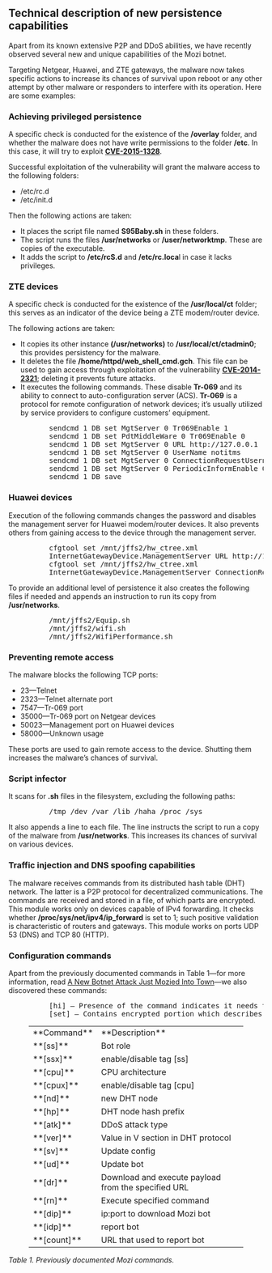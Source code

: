 ## Technical description of new persistence capabilities

Apart from its known extensive P2P and DDoS abilities, we have recently observed several new and unique capabilities of the Mozi botnet.

Targeting Netgear, Huawei, and ZTE gateways, the malware now takes specific actions to increase its chances of survival upon reboot or any other attempt by other malware or responders to interfere with its operation. Here are some examples:

### Achieving privileged persistence

A specific check is conducted for the existence of the **/overlay** folder, and whether the malware does not have write permissions to the folder **/etc**. In this case, it will try to exploit **[CVE-2015-1328](https://nvd.nist.gov/vuln/detail/CVE-2015-1328)**.

Successful exploitation of the vulnerability will grant the malware access to the following folders:

*   /etc/rc.d
*   /etc/init.d

Then the following actions are taken:

*   It places the script file named **S95Baby.sh** in these folders.
*   The script runs the files **/usr/networks** or **/user/networktmp**. These are copies of the executable.
*   It adds the script to **/etc/rcS.d** and **/etc/rc.loca**l in case it lacks privileges.

### ZTE devices

A specific check is conducted for the existence of the **/usr/local/ct** folder; this serves as an indicator of the device being a ZTE modem/router device.

The following actions are taken:

*   It copies its other instance **(/usr/networks)** to **/usr/local/ct/ctadmin0**; this provides persistency for the malware.
*   It deletes the file **/home/httpd/web_shell_cmd.gch**. This file can be used to gain access through exploitation of the vulnerability [**CVE-2014-2321**](https://nvd.nist.gov/vuln/detail/CVE-2014-2321); deleting it prevents future attacks.
*   It executes the following commands. These disable **Tr-069** and its ability to connect to auto-configuration server (ACS). **Tr-069** is a protocol for remote configuration of network devices; it’s usually utilized by service providers to configure customers’ equipment.

<pre style="padding-left: 80px;">sendcmd 1 DB set MgtServer 0 Tr069Enable 1 
sendcmd 1 DB set PdtMiddleWare 0 Tr069Enable 0 
sendcmd 1 DB set MgtServer 0 URL http://127.0.0.1 
sendcmd 1 DB set MgtServer 0 UserName notitms 
sendcmd 1 DB set MgtServer 0 ConnectionRequestUsername notitms 
sendcmd 1 DB set MgtServer 0 PeriodicInformEnable 0 
sendcmd 1 DB save</pre>

### Huawei devices

Execution of the following commands changes the password and disables the management server for Huawei modem/router devices. It also prevents others from gaining access to the device through the management server.

<pre style="padding-left: 80px;">cfgtool set /mnt/jffs2/hw_ctree.xml 
InternetGatewayDevice.ManagementServer URL http://127.0.0.1
cfgtool set /mnt/jffs2/hw_ctree.xml 
InternetGatewayDevice.ManagementServer ConnectionRequestPassword acsMozi</pre>

To provide an additional level of persistence it also creates the following files if needed and appends an instruction to run its copy from **/usr/networks**.

<pre style="padding-left: 80px;">/mnt/jffs2/Equip.sh
/mnt/jffs2/wifi.sh
/mnt/jffs2/WifiPerformance.sh</pre>

### Preventing remote access

The malware blocks the following TCP ports:

*   23—Telnet
*   2323—Telnet alternate port
*   7547—Tr-069 port
*   35000—Tr-069 port on Netgear devices
*   50023—Management port on Huawei devices
*   58000—Unknown usage

These ports are used to gain remote access to the device. Shutting them increases the malware’s chances of survival.

### Script infector

It scans for **.sh** files in the filesystem, excluding the following paths:

<pre style="padding-left: 80px;">/tmp /dev /var /lib /haha /proc /sys</pre>

It also appends a line to each file. The line instructs the script to run a copy of the malware from **/usr/networks**. This increases its chances of survival on various devices.

### Traffic injection and DNS spoofing capabilities

The malware receives commands from its distributed hash table (DHT) network. The latter is a P2P protocol for decentralized communications. The commands are received and stored in a file, of which parts are encrypted. This module works only on devices capable of IPv4 forwarding. It checks whether **/proc/sys/net/ipv4/ip_forward** is set to 1; such positive validation is characteristic of routers and gateways. This module works on ports UDP 53 (DNS) and TCP 80 (HTTP).

### Configuration commands

Apart from the previously documented commands in Table 1—for more information, read [A New Botnet Attack Just Mozied Into Town](https://malware.news/t/a-new-botnet-attack-just-mozied-into-town/43210)—we also discovered these commands:

<pre style="padding-left: 80px;">[hi] – Presence of the command indicates it needs to use the MiTM module.
[set] – Contains encrypted portion which describes how to use the MiTM module.</pre>

<figure class="wp-block-table">

<table>

<tbody>

<tr>

<td>**Command**</td>

<td>**Description**</td>

</tr>

<tr>

<td>**[ss]**</td>

<td>Bot role</td>

</tr>

<tr>

<td>**[ssx]**</td>

<td>enable/disable tag [ss]</td>

</tr>

<tr>

<td>**[cpu]**</td>

<td>CPU architecture</td>

</tr>

<tr>

<td>**[cpux]**</td>

<td>enable/disable tag [cpu]</td>

</tr>

<tr>

<td>**[nd]**</td>

<td>new DHT node</td>

</tr>

<tr>

<td>**[hp]**</td>

<td>DHT node hash prefix</td>

</tr>

<tr>

<td>**[atk]**</td>

<td>DDoS attack type</td>

</tr>

<tr>

<td>**[ver]**</td>

<td>Value in V section in DHT protocol</td>

</tr>

<tr>

<td>**[sv]**</td>

<td>Update config</td>

</tr>

<tr>

<td>**[ud]**</td>

<td>Update bot</td>

</tr>

<tr>

<td>**[dr]**</td>

<td>Download and execute payload from the specified URL</td>

</tr>

<tr>

<td>**[rn]**</td>

<td>Execute specified command</td>

</tr>

<tr>

<td>**[dip]**</td>

<td>ip:port to download Mozi bot</td>

</tr>

<tr>

<td>**[idp]**</td>

<td>report bot</td>

</tr>

<tr>

<td>**[count]**</td>

<td>URL that used to report bot</td>

</tr>

</tbody>

</table>

</figure>

_Table 1\. Previously documented Mozi commands._

